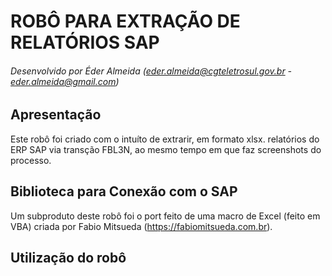 # ROBÔ PARA EXTRAÇÃO DE RELATÓRIOS SAP
###### Desenvolvido por Éder Almeida (eder.almeida@cgteletrosul.gov.br - eder.almeida@gmail.com)

## Apresentação
Este robô foi criado com o intuíto de extrarir, em formato xlsx. relatórios do ERP SAP via transção FBL3N, ao mesmo tempo em que faz screenshots do processo.

## Biblioteca para Conexão com o SAP
Um subproduto deste robô foi o port feito de uma macro de Excel (feito em VBA) criada por Fabio Mitsueda (https://fabiomitsueda.com.br).

## Utilização do robô

